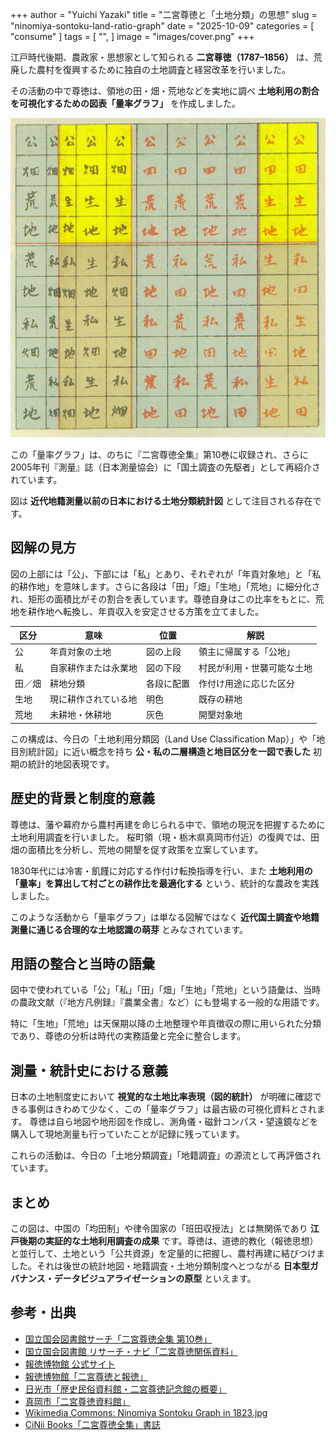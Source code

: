+++
author = "Yuichi Yazaki"
title = "二宮尊徳と「土地分類」の思想"
slug = "ninomiya-sontoku-land-ratio-graph"
date = "2025-10-09"
categories = [
    "consume"
]
tags = [
    "",
]
image = "images/cover.png"
+++

江戸時代後期、農政家・思想家として知られる **二宮尊徳（1787–1856）** は、荒廃した農村を復興するために独自の土地調査と経営改革を行いました。

その活動の中で尊徳は、領地の田・畑・荒地などを実地に調べ **土地利用の割合を可視化するための図表「量率グラフ」** を作成しました。

<!--more-->

![](images/mainvisual.png)

この「量率グラフ」は、のちに『二宮尊徳全集』第10巻に収録され、さらに2005年刊『測量』誌（日本測量協会）に「国土調査の先駆者」として再紹介されています。

図は **近代地籍測量以前の日本における土地分類統計図** として注目される存在です。



## 図解の見方

図の上部には「公」、下部には「私」とあり、それぞれが「年貢対象地」と「私的耕作地」を意味します。さらに各段は「田」「畑」「生地」「荒地」に細分化され、矩形の面積比がその割合を表しています。尊徳自身はこの比率をもとに、荒地を耕作地へ転換し、年貢収入を安定させる方策を立てました。

| 区分 | 意味 | 位置 | 解説 |
|------|------|------|------|
| 公 | 年貢対象の土地 | 図の上段 | 領主に帰属する「公地」 |
| 私 | 自家耕作または永業地 | 図の下段 | 村民が利用・世襲可能な土地 |
| 田／畑 | 耕地分類 | 各段に配置 | 作付け用途に応じた区分 |
| 生地 | 現に耕作されている地 | 明色 | 既存の耕地 |
| 荒地 | 未耕地・休耕地 | 灰色 | 開墾対象地 |

この構成は、今日の「土地利用分類図（Land Use Classification Map）」や「地目別統計図」に近い概念を持ち **公・私の二層構造と地目区分を一図で表した** 初期の統計的地図表現です。



## 歴史的背景と制度的意義

尊徳は、藩や幕府から農村再建を命じられる中で、領地の現況を把握するために土地利用調査を行いました。
桜町領（現・栃木県真岡市付近）の復興では、田畑の面積比を分析し、荒地の開墾を促す政策を立案しています。

1830年代には冷害・飢饉に対応する作付け転換指導を行い、また **土地利用の「量率」を算出して村ごとの耕作比を最適化する** という、統計的な農政を実践しました。

このような活動から「量率グラフ」は単なる図解ではなく **近代国土調査や地籍測量に通じる合理的な土地認識の萌芽** とみなされています。



## 用語の整合と当時の語彙

図中で使われている「公」「私」「田」「畑」「生地」「荒地」という語彙は、当時の農政文献（『地方凡例録』『農業全書』など）にも登場する一般的な用語です。

特に「生地」「荒地」は天保期以降の土地整理や年貢徴収の際に用いられた分類であり、尊徳の分析は時代の実務語彙と完全に整合します。



## 測量・統計史における意義

日本の土地制度史において **視覚的な土地比率表現（図的統計）** が明確に確認できる事例はきわめて少なく、この「量率グラフ」は最古級の可視化資料とされます。
尊徳は自ら地図や地形図を作成し、測角儀・磁針コンパス・望遠鏡などを購入して現地測量も行っていたことが記録に残っています。

これらの活動は、今日の「土地分類調査」「地籍調査」の源流として再評価されています。



## まとめ

この図は、中国の「均田制」や律令国家の「班田収授法」とは無関係であり **江戸後期の実証的な土地利用調査の成果** です。尊徳は、道徳的教化（報徳思想）と並行して、土地という「公共資源」を定量的に把握し、農村再建に結びつけました。それは後世の統計地図・地籍調査・土地分類制度へとつながる **日本型ガバナンス・データビジュアライゼーションの原型** といえます。



## 参考・出典

- [国立国会図書館サーチ「二宮尊徳全集 第10巻」](https://ndlsearch.ndl.go.jp/books/R100000039-I1243452)
- [国立国会図書館 リサーチ・ナビ「二宮尊徳関係資料」](https://ndlsearch.ndl.go.jp/rnavi/oldmaterials/sontoku)
- [報徳博物館 公式サイト](https://www.hotoku.or.jp/)
- [報徳博物館「二宮尊徳と報徳」](https://www.hotoku.or.jp/sontoku/)
- [日光市「歴史民俗資料館・二宮尊徳記念館の概要」](https://www.city.nikko.lg.jp/soshiki/10/1041/3/1960.html)
- [真岡市「二宮尊徳資料館」](https://www.city.moka.lg.jp/kakuka/bunka/gyomu/rekishi_bunka/rekishi_bunkazai/5/index.html)
- [Wikimedia Commons: Ninomiya Sontoku Graph in 1823.jpg](https://commons.wikimedia.org/wiki/File:Ninomiya_Sontoku_Graph_in_1823.jpg)
- [CiNii Books「二宮尊徳全集」書誌](https://ci.nii.ac.jp/ncid/BN0082116X)